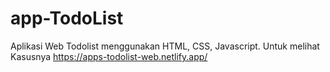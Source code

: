# app-TodoList
Aplikasi Web Todolist menggunakan HTML, CSS, Javascript.
Untuk melihat Kasusnya https://apps-todolist-web.netlify.app/

